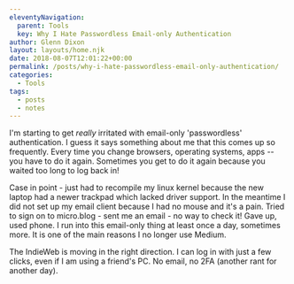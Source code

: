```yaml
---
eleventyNavigation:
  parent: Tools
  key: Why I Hate Passwordless Email-only Authentication
author: Glenn Dixon
layout: layouts/home.njk
date: 2018-08-07T12:01:22+00:00
permalink: /posts/why-i-hate-passwordless-email-only-authentication/
categories:
  - Tools
tags:
  - posts
  - notes
---
```

I'm starting to get _really_ irritated with email-only 'passwordless' authentication. I guess it says something about me that this comes up so frequently. Every time you change browsers, operating systems, apps -- you have to do it again. Sometimes you get to do it again because you waited too long to log back in!

Case in point - just had to recompile my linux kernel because the new laptop had a newer trackpad which lacked driver support. In the meantime I did not set up my email client because I had no mouse and it's a pain. Tried to sign on to micro.blog - sent me an email - no way to check it! Gave up, used phone. I run into this email-only thing at least once a day, sometimes more. It is one of the main reasons I no longer use Medium.

The IndieWeb is moving in the right direction. I can log in with just a few clicks, even if I am using a friend's PC. No email, no 2FA (another rant for another day).